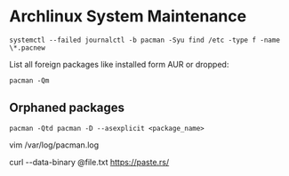 Archlinux System Maintenance
============================

`
systemctl --failed
journalctl -b
pacman -Syu
find /etc -type f -name \*.pacnew
`

List all foreign packages like installed form AUR or dropped:

`
pacman -Qm
`

## Orphaned packages

`
pacman -Qtd
pacman -D --asexplicit <package_name>
`

vim /var/log/pacman.log


curl --data-binary @file.txt https://paste.rs/


